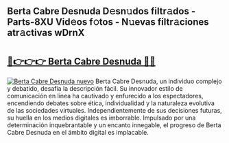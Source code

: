 ## Berta Cabre Desnuda D𝚎sn𝚞dos filtr𝚊dos - Parts-8XU Vid𝚎os f𝚘tos - N𝚞evas filtr𝚊ciones atr𝚊ctivas wDrnX

# <h2><a href="http://mb34fz.tromn.icu/?c=Berta+Cabre+Desnuda">🔗👉👉👉 Berta Cabre Desnuda 🔗🔗</a></h2>

[![Berta Cabre Desnuda nuevo](https://i.imgur.com/pEAQMta.gif)](http://mb34fz.tromn.icu/?c=Berta+Cabre+Desnuda)
Berta Cabre Desnuda, un individuo complejo y debatido, desafía la descripción fácil. Su innovador estilo de comunicación en línea ha cautivado y enfurecido a los espectadores, encendiendo debates sobre ética, individualidad y la naturaleza evolutiva de las sociedades virtuales. Independientemente de sus decisiones futuras, su huella en los medios digitales es imborrable. Impulsado por una determinación inquebrantable y un encanto innegable, el progreso de Berta Cabre Desnuda en el ámbito digital es implacable.
